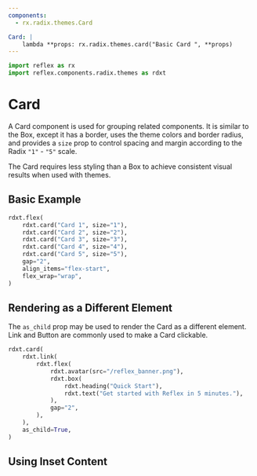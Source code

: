 ```yaml
---
components:
  - rx.radix.themes.Card

Card: |
    lambda **props: rx.radix.themes.card("Basic Card ", **props)
---
```


```python exec
import reflex as rx
import reflex.components.radix.themes as rdxt
```

# Card

A Card component is used for grouping related components. It is similar to the Box, except it has a
border, uses the theme colors and border radius, and provides a `size` prop to control spacing
and margin according to the Radix `"1"` - `"5"` scale.

The Card requires less styling than a Box to achieve consistent visual results when used with
themes.

## Basic Example

```python demo
rdxt.flex(
    rdxt.card("Card 1", size="1"),
    rdxt.card("Card 2", size="2"),
    rdxt.card("Card 3", size="3"),
    rdxt.card("Card 4", size="4"),
    rdxt.card("Card 5", size="5"),
    gap="2",
    align_items="flex-start",
    flex_wrap="wrap",
)
```

## Rendering as a Different Element

The `as_child` prop may be used to render the Card as a different element. Link and Button are
commonly used to make a Card clickable.

```python demo
rdxt.card(
    rdxt.link(
        rdxt.flex(
            rdxt.avatar(src="/reflex_banner.png"),
            rdxt.box(
                rdxt.heading("Quick Start"),
                rdxt.text("Get started with Reflex in 5 minutes."),
            ),
            gap="2",
        ),
    ),
    as_child=True,
)
```

## Using Inset Content
